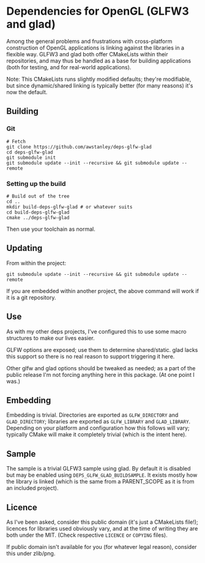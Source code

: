 # Dependencies for OpenGL (GLFW3 and glad)

Among the general problems and frustrations with cross-platform construction of OpenGL applications is linking against the libraries in a flexible way.  GLFW3 and glad both offer CMakeLists within their repositories, and may thus be handled as a base for building applications (both for testing, and for real-world applications).

Note: This CMakeLists runs slightly modified defaults; they're modifiable, but since dynamic/shared linking is typically better (for many reasons) it's now the default.

## Building

### Git

    # Fetch
    git clone https://github.com/awstanley/deps-glfw-glad
    cd deps-glfw-glad
    git submodule init
    git submodule update --init --recursive && git submodule update --remote


### Setting up the build

    # Build out of the tree
    cd ..
    mkdir build-deps-glfw-glad # or whatever suits
    cd build-deps-glfw-glad
    cmake ../deps-glfw-glad

Then use your toolchain as normal.

## Updating

From within the project:

    git submodule update --init --recursive && git submodule update --remote

If you are embedded within another project, the above command will work if it is a git repository.

## Use

As with my other deps projects, I've configured this to use some macro structures to make our lives easier.  

GLFW options are exposed; use them to determine shared/static.  glad lacks this support so there is no real reason to support triggering it here.

Other glfw and glad options should be tweaked as needed; as a part of the public release I'm not forcing anything here in this package.  (At one point I was.)

## Embedding

Embedding is trivial.  Directories are exported as `GLFW_DIRECTORY` and `GLAD_DIRECTORY`; libraries are exported as `GLFW_LIBRARY` and `GLAD_LIBRARY`.  Depending on your platform and configuration how this follows will vary; typically CMake will make it completely trivial (which is the intent here).

## Sample

The sample is a trivial GLFW3 sample using glad.  By default it is disabled but may be enabled using `DEPS_GLFW_GLAD_BUILDSAMPLE`.  It exists mostly how the library is linked (which is the same from a PARENT_SCOPE as it is from an included project).

## Licence

As I've been asked, consider this public domain (it's just a CMakeLists file!); licences for libraries used obviously vary, and at the time of writing they are both under the MIT.  (Check respective `LICENCE` or `COPYING` files).

If public domain isn't available for you (for whatever legal reason), consider this under zlib/png.